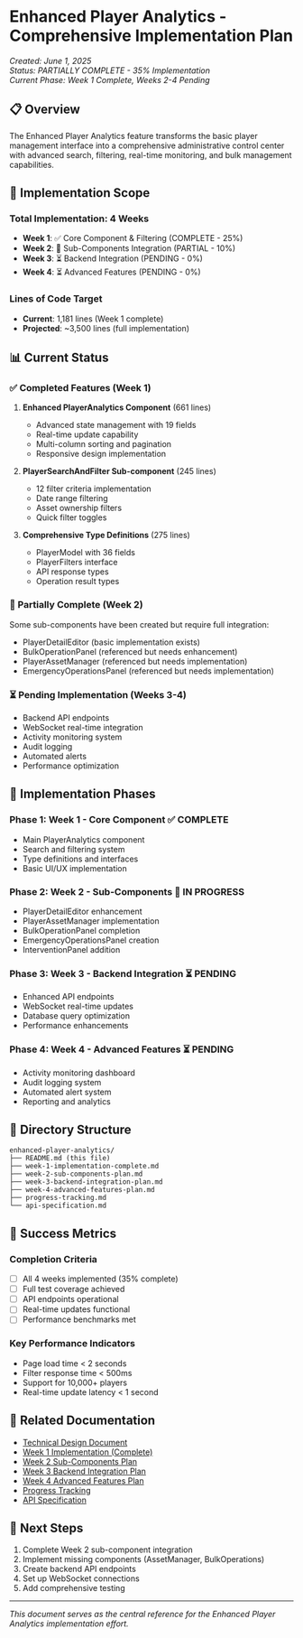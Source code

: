 # Enhanced Player Analytics - Comprehensive Implementation Plan

*Created: June 1, 2025*  
*Status: PARTIALLY COMPLETE - 35% Implementation*  
*Current Phase: Week 1 Complete, Weeks 2-4 Pending*

## 📋 Overview

The Enhanced Player Analytics feature transforms the basic player management interface into a comprehensive administrative control center with advanced search, filtering, real-time monitoring, and bulk management capabilities.

## 🎯 Implementation Scope

### Total Implementation: 4 Weeks
- **Week 1**: ✅ Core Component & Filtering (COMPLETE - 25%)
- **Week 2**: 🔄 Sub-Components Integration (PARTIAL - 10%)
- **Week 3**: ⏳ Backend Integration (PENDING - 0%)
- **Week 4**: ⏳ Advanced Features (PENDING - 0%)

### Lines of Code Target
- **Current**: 1,181 lines (Week 1 complete)
- **Projected**: ~3,500 lines (full implementation)

## 📊 Current Status

### ✅ Completed Features (Week 1)
1. **Enhanced PlayerAnalytics Component** (661 lines)
   - Advanced state management with 19 fields
   - Real-time update capability
   - Multi-column sorting and pagination
   - Responsive design implementation

2. **PlayerSearchAndFilter Sub-component** (245 lines)
   - 12 filter criteria implementation
   - Date range filtering
   - Asset ownership filters
   - Quick filter toggles

3. **Comprehensive Type Definitions** (275 lines)
   - PlayerModel with 36 fields
   - PlayerFilters interface
   - API response types
   - Operation result types

### 🔄 Partially Complete (Week 2)
Some sub-components have been created but require full integration:
- PlayerDetailEditor (basic implementation exists)
- BulkOperationPanel (referenced but needs enhancement)
- PlayerAssetManager (referenced but needs implementation)
- EmergencyOperationsPanel (referenced but needs implementation)

### ⏳ Pending Implementation (Weeks 3-4)
- Backend API endpoints
- WebSocket real-time integration
- Activity monitoring system
- Audit logging
- Automated alerts
- Performance optimization

## 🚀 Implementation Phases

### Phase 1: Week 1 - Core Component ✅ COMPLETE
- Main PlayerAnalytics component
- Search and filtering system
- Type definitions and interfaces
- Basic UI/UX implementation

### Phase 2: Week 2 - Sub-Components 🔄 IN PROGRESS
- PlayerDetailEditor enhancement
- PlayerAssetManager implementation
- BulkOperationPanel completion
- EmergencyOperationsPanel creation
- InterventionPanel addition

### Phase 3: Week 3 - Backend Integration ⏳ PENDING
- Enhanced API endpoints
- WebSocket real-time updates
- Database query optimization
- Performance enhancements

### Phase 4: Week 4 - Advanced Features ⏳ PENDING
- Activity monitoring dashboard
- Audit logging system
- Automated alert system
- Reporting and analytics

## 📁 Directory Structure

```
enhanced-player-analytics/
├── README.md (this file)
├── week-1-implementation-complete.md
├── week-2-sub-components-plan.md
├── week-3-backend-integration-plan.md
├── week-4-advanced-features-plan.md
├── progress-tracking.md
└── api-specification.md
```

## 🎯 Success Metrics

### Completion Criteria
- [ ] All 4 weeks implemented (35% complete)
- [ ] Full test coverage achieved
- [ ] API endpoints operational
- [ ] Real-time updates functional
- [ ] Performance benchmarks met

### Key Performance Indicators
- Page load time < 2 seconds
- Filter response time < 500ms
- Support for 10,000+ players
- Real-time update latency < 1 second

## 🔗 Related Documentation

- [Technical Design Document](./technical-design.md)
- [Week 1 Implementation (Complete)](./week-1-implementation-complete.md)
- [Week 2 Sub-Components Plan](./week-2-sub-components-plan.md)
- [Week 3 Backend Integration Plan](./week-3-backend-integration-plan.md)
- [Week 4 Advanced Features Plan](./week-4-advanced-features-plan.md)
- [Progress Tracking](./progress-tracking.md)
- [API Specification](./api-specification.md)

## 📝 Next Steps

1. Complete Week 2 sub-component integration
2. Implement missing components (AssetManager, BulkOperations)
3. Create backend API endpoints
4. Set up WebSocket connections
5. Add comprehensive testing

---

*This document serves as the central reference for the Enhanced Player Analytics implementation effort.*